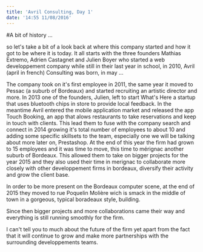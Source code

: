 ```yaml
---
title: 'Avril Consulting, Day 1'
date: '14:55 11/08/2016'
---
```


#A bit of history ...

so let's take a bit of a look back at where this company started and how it got to be where it is today.
It all starts with the three founders Mathias Extremo, Adrien Castagnet and Julien Boyer who started a web developpement company while still in their last year in school, in 2010, Avril (april in french) Consulting was born, in may ...

The company took on it's first employee in 2011, the same year it moved to Pessac (a suburb of Bordeaux) and started recruiting an artistic director and more.
In 2013 one of the founders, Julien, left to start What's Here a startup that uses bluetooth chips in store to provide local feedback. In the meantime Avril entered the mobile application market and released the app Touch Booking, an app that alows restaurants to take reservations and keep in touch with clients.
This lead them to fuse with the company search and connect in 2014 growing it's total number of employees to about 10 and adding some specific skillsets to the team, especially one we will be talking about more later on, Prestashop.
At the end of this year the firm had grown to 15 employees and it was time to move, this time to mérignac another suburb of Bordeaux.
This allowed them to take on bigger projects for the year 2015 and they also used their time in merignac to collaborate more closely with other developpement firms in bordeaux, diversify their activity and grow the client base.

In order to be more present on the Bordeaux computer scene, at the end of 2015 they moved to rue Poquelin Molière wich is smack in the middle of town in a gorgeous, typical boradeaux style, building.

Since then bigger projects and more collaborations came their way and everything is still running smoothly for the firm.

I can't tell you to much about the future of the firm yet apart from the fact that it will continue to grow and make more partnerships with the surrounding developpements teams.

